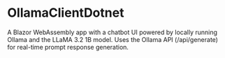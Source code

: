 # OllamaClientDotnet
A Blazor WebAssembly app with a chatbot UI powered by locally running Ollama and the LLaMA 3.2 1B model. Uses the Ollama API (/api/generate) for real-time prompt response generation.
